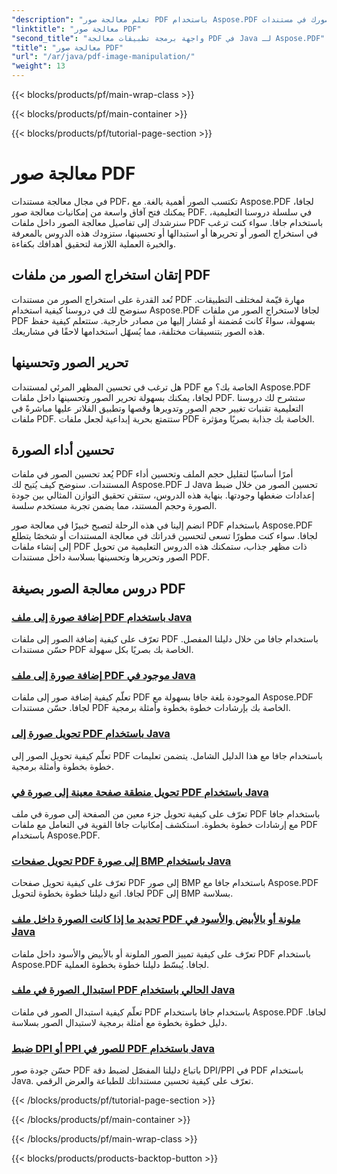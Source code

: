 ```yaml
---
"description": "تعلم معالجة صور PDF باستخدام Aspose.PDF لجافا. حوّل وحرّر وحسّن صورك في مستندات PDF بكل سهولة."
"linktitle": "معالجة صور PDF"
"second_title": "واجهة برمجة تطبيقات معالجة PDF في Java لـ Aspose.PDF"
"title": "معالجة صور PDF"
"url": "/ar/java/pdf-image-manipulation/"
"weight": 13
---
```


{{< blocks/products/pf/main-wrap-class >}}

{{< blocks/products/pf/main-container >}}

{{< blocks/products/pf/tutorial-page-section >}}

# معالجة صور PDF


في مجال معالجة مستندات PDF، تكتسب الصور أهمية بالغة. مع Aspose.PDF لجافا، يمكنك فتح آفاق واسعة من إمكانيات معالجة صور PDF. في سلسلة دروسنا التعليمية، سنرشدك إلى تفاصيل معالجة الصور داخل ملفات PDF باستخدام جافا. سواء كنت ترغب في استخراج الصور أو تحريرها أو استبدالها أو تحسينها، ستزودك هذه الدروس بالمعرفة والخبرة العملية اللازمة لتحقيق أهدافك بكفاءة.

## إتقان استخراج الصور من ملفات PDF

تُعد القدرة على استخراج الصور من مستندات PDF مهارة قيّمة لمختلف التطبيقات. سنوضح لك في دروسنا كيفية استخدام Aspose.PDF لجافا لاستخراج الصور من ملفات PDF بسهولة، سواءً كانت مُضمنة أو مُشار إليها من مصادر خارجية. ستتعلم كيفية حفظ هذه الصور بتنسيقات مختلفة، مما يُسهّل استخدامها لاحقًا في مشاريعك.

## تحرير الصور وتحسينها

هل ترغب في تحسين المظهر المرئي لمستندات PDF الخاصة بك؟ مع Aspose.PDF لجافا، يمكنك بسهولة تحرير الصور وتحسينها داخل ملفات PDF. ستشرح لك دروسنا التعليمية تقنيات تغيير حجم الصور وتدويرها وقصها وتطبيق الفلاتر عليها مباشرةً في ملفات PDF. ستتمتع بحرية إبداعية لجعل ملفات PDF الخاصة بك جذابة بصريًا ومؤثرة.

## تحسين أداء الصورة

يُعد تحسين الصور في ملفات PDF أمرًا أساسيًا لتقليل حجم الملف وتحسين أداء المستندات. سنوضح كيف يُتيح لك Aspose.PDF لـ Java تحسين الصور من خلال ضبط إعدادات ضغطها وجودتها. بنهاية هذه الدروس، ستتقن تحقيق التوازن المثالي بين جودة الصورة وحجم المستند، مما يضمن تجربة مستخدم سلسة.

انضم إلينا في هذه الرحلة لتصبح خبيرًا في معالجة صور PDF باستخدام Aspose.PDF لجافا. سواء كنت مطورًا تسعى لتحسين قدراتك في معالجة المستندات أو شخصًا يتطلع إلى إنشاء ملفات PDF ذات مظهر جذاب، ستمكنك هذه الدروس التعليمية من تحويل الصور وتحريرها وتحسينها بسلاسة داخل مستندات PDF.

## دروس معالجة الصور بصيغة PDF
### [إضافة صورة إلى ملف PDF باستخدام Java](./add-image-to-pdf-using-java/)
تعرّف على كيفية إضافة الصور إلى ملفات PDF باستخدام جافا من خلال دليلنا المفصل. حسّن مستندات PDF الخاصة بك بصريًا بكل سهولة.
### [إضافة صورة إلى ملف PDF موجود في Java](./add-image-to-an-existing-pdf-file-in-java/)
تعلّم كيفية إضافة صور إلى ملفات PDF الموجودة بلغة جافا بسهولة مع Aspose.PDF لجافا. حسّن مستندات PDF الخاصة بك بإرشادات خطوة بخطوة وأمثلة برمجية.
### [تحويل صورة إلى PDF باستخدام Java](./convert-an-image-to-pdf-using-java/)
تعلّم كيفية تحويل الصور إلى PDF باستخدام جافا مع هذا الدليل الشامل. يتضمن تعليمات خطوة بخطوة وأمثلة برمجية.
### [تحويل منطقة صفحة معينة إلى صورة في PDF باستخدام Java](./convert-particular-page-region-to-image-in-pdf-using-java/)
تعرّف على كيفية تحويل جزء معين من الصفحة إلى صورة في ملف PDF باستخدام جافا مع إرشادات خطوة بخطوة. استكشف إمكانيات جافا القوية في التعامل مع ملفات PDF باستخدام Aspose.PDF.
### [تحويل صفحات PDF إلى صورة BMP باستخدام Java](./convert-pdf-pages-to-bmp-image-using-java/)
تعرّف على كيفية تحويل صفحات PDF إلى صور BMP باستخدام جافا مع Aspose.PDF لجافا. اتبع دليلنا خطوة بخطوة لتحويل PDF إلى BMP بسلاسة.
### [تحديد ما إذا كانت الصورة داخل ملف PDF ملونة أو بالأبيض والأسود في Java](./identify-if-image-inside-pdf-is-colored-or-black-and-white-in-java/)
تعرّف على كيفية تمييز الصور الملونة أو بالأبيض والأسود داخل ملفات PDF باستخدام Aspose.PDF لجافا. يُبسّط دليلنا خطوة بخطوة العملية.
### [استبدال الصورة في ملف PDF الحالي باستخدام Java](./replace-image-in-existing-pdf-file-using-java/)
تعلّم كيفية استبدال الصور في ملفات PDF باستخدام جافا باستخدام Aspose.PDF لجافا. دليل خطوة بخطوة مع أمثلة برمجية لاستبدال الصور بسلاسة.
### [ضبط DPI أو PPI للصور في PDF باستخدام Java](./setting-dpi-or-ppi-of-images-in-pdf-using-java/)
حسّن جودة صور PDF باتباع دليلنا المفصّل لضبط دقة DPI/PPI في PDF باستخدام Java. تعرّف على كيفية تحسين مستنداتك للطباعة والعرض الرقمي.

{{< /blocks/products/pf/tutorial-page-section >}}

{{< /blocks/products/pf/main-container >}}

{{< /blocks/products/pf/main-wrap-class >}}

{{< blocks/products/products-backtop-button >}}